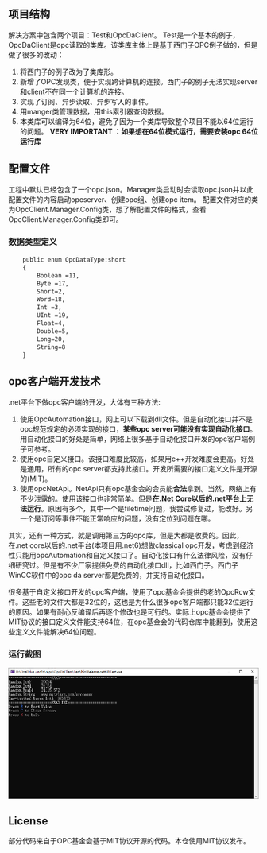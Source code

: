 ## 项目结构
解决方案中包含两个项目：Test和OpcDaClient。
Test是一个基本的例子，OpcDaClient是opc读取的类库。该类库主体上是基于西门子OPC例子做的，但是做了很多的改动：
1. 将西门子的例子改为了类库形。
2. 新增了OPC发现类，便于实现跨计算机的连接。西门子的例子无法实现server和client不在同一个计算机的连接。
3. 实现了订阅、异步读取、异步写入的事件。
4. 用manger类管理数据，用this索引器查询数据。
5. 本类库可以编译为64位，避免了因为一个类库导致整个项目不能以64位运行的问题。 **VERY IMPORTANT ：如果想在64位模式运行，需要安装opc 64位运行库** 
## 配置文件
工程中默认已经包含了一个opc.json。Manager类启动时会读取opc.json并以此配置文件的内容启动opcserver、创建opc组、创建opc item。
配置文件对应的类为OpcClient.Manager.Config类，想了解配置文件的格式，查看OpcClient.Manager.Config类即可。

### 数据类型定义

        public enum OpcDataType:short
        {
            Boolean =11,
            Byte =17,
            Short=2,
            Word=18,
            Int =3,
            UInt =19,
            Float=4,
            Double=5,
            Long=20,
            String=8
        }

## opc客户端开发技术
.net平台下做opc客户端的开发，大体有三种方法:
1. 使用OpcAutomation接口，网上可以下载到dll文件。但是自动化接口并不是opc规范规定的必须实现的接口，**某些opc server可能没有实现自动化接口**。用自动化接口的好处是简单，网络上很多基于自动化接口开发的opc客户端例子可参考。
2. 使用opc自定义接口。该接口难度比较高，如果用c++开发难度会更高。好处是通用，所有的opc server都支持此接口。开发所需要的接口定义文件是开源的(MIT)。
3. 使用opcNetApi。NetApi只有opc基金会的会员能**合法**拿到。当然，网络上有不少泄露的。使用该接口也非常简单。但是**在.Net Core以后的.net平台上无法运行**。原因有多个，其中一个是filetime问题，我尝试修复过，能改好。另一个是订阅等事件不能正常响应的问题，没有定位到问题在哪。

其实，还有一种方式，就是调用第三方的opc库，但是大都是收费的。因此，在.net core以后的.net平台(本项目用.net6)想做classical opc开发，考虑到经济性只能用opcAutomation和自定义接口了。自动化接口有什么法律风险，没有仔细研究过。但是有不少厂家提供免费的自动化接口dll，比如西门子。西门子WinCC软件中的opc da server都是免费的，并支持自动化接口。

很多基于自定义接口开发的opc客户端，使用了opc基金会提供的老的OpcRcw文件。这些老的文件大都是32位的，这也是为什么很多opc客户端都只能32位运行的原因。如果有耐心反编译后再逐个修改也是可行的。实际上opc基金会提供了MIT协议的接口定义文件能支持64位，在opc基金会的代码仓库中能翻到，使用这些定义文件能解决64位问题。
### 运行截图
![输入图片说明](img/Screen1.png)
## License
部分代码来自于OPC基金会基于MIT协议开源的代码。本仓使用MIT协议发布。

